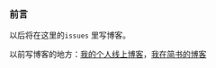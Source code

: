 
### 前言

以后将在这里的`issues` 里写博客。

以前写博客的地方：[我的个人线上博客](http://www.hxvin.me)，[我在简书的博客](https://www.jianshu.com/u/64d96b36bbc5) 
